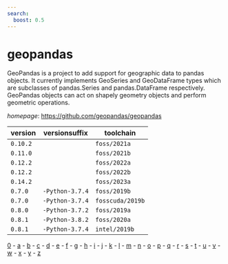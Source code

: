 ```yaml
---
search:
  boost: 0.5
---
```

# geopandas

GeoPandas is a project to add support for geographic data to pandas objects. It currently implements GeoSeries and GeoDataFrame types which are subclasses of pandas.Series and pandas.DataFrame respectively. GeoPandas objects can act on shapely geometry objects and perform geometric operations.

*homepage*: <https://github.com/geopandas/geopandas>

version | versionsuffix | toolchain
--------|---------------|----------
``0.10.2`` |  | ``foss/2021a``
``0.11.0`` |  | ``foss/2021b``
``0.12.2`` |  | ``foss/2022a``
``0.12.2`` |  | ``foss/2022b``
``0.14.2`` |  | ``foss/2023a``
``0.7.0`` | ``-Python-3.7.4`` | ``foss/2019b``
``0.7.0`` | ``-Python-3.7.4`` | ``fosscuda/2019b``
``0.8.0`` | ``-Python-3.7.2`` | ``foss/2019a``
``0.8.1`` | ``-Python-3.8.2`` | ``foss/2020a``
``0.8.1`` | ``-Python-3.7.4`` | ``intel/2019b``

[0](../0/index.md) - [a](../a/index.md) - [b](../b/index.md) - [c](../c/index.md) - [d](../d/index.md) - [e](../e/index.md) - [f](../f/index.md) - [g](../g/index.md) - [h](../h/index.md) - [i](../i/index.md) - [j](../j/index.md) - [k](../k/index.md) - [l](../l/index.md) - [m](../m/index.md) - [n](../n/index.md) - [o](../o/index.md) - [p](../p/index.md) - [q](../q/index.md) - [r](../r/index.md) - [s](../s/index.md) - [t](../t/index.md) - [u](../u/index.md) - [v](../v/index.md) - [w](../w/index.md) - [x](../x/index.md) - [y](../y/index.md) - [z](../z/index.md)

